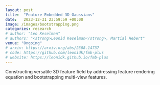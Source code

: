 ```yaml
---
layout: post
title:  "Feature Embedded 3D Gaussians"
date:   2023-12-31 23:59:59 +00:00
image: /images/bootstrapping.png
categories: research
# author: "Leo Keselman"
# authors: "<strong>Leonid Keselman</strong>, Martial Hebert"
venue: "Ongoing"
# arxiv: https://arxiv.org/abs/2308.14737
# code: https://github.com/leonidk/fmb-plus
# website: https://leonidk.github.io/fmb-plus
---
```

<!-- <p><strong style="color: red;">IPIU 2024</strong> - <strong style="color: red;">Outstanding Poster Presentation Award</strong></p> -->
Constructing versatile 3D feature field by addressing feature rendering equation and bootstrapping multi-view features. 